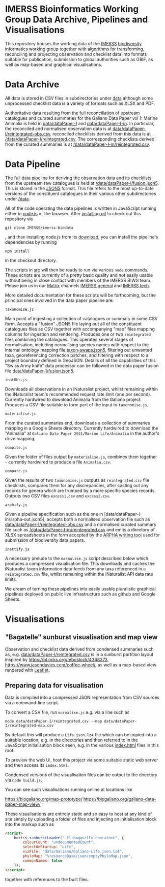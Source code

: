 # IMERSS Bioinformatics Working Group Data Archive, Pipelines and Visualisations

This repository houses the working data of the [IMERSS](https://imerss.org/) [biodiversity informatics working group](https://imerss.org/2019/01/01/biodiversity-informatics-working-group/)
together with algorithms for transforming, reconciling and projecting observation and checklist data into formats
suitable for publication, submission to global authorities such as GBIF, as well as map-based and graphical
visualisations.

# Data Archive

All data is stored in CSV files in subdirectories under [data](data) although some unprocessed checklist data is a
variety of formats such as XLSX and PDF.

Authoritative data resulting from the full reconciliation of upstream catalogues and curated summaries for the Galiano
Data Paper vol 1: Marine Animalia is held in [data/dataPaper-I](data/dataPaper-I) and [data/dataPaper-I-in](data/dataPaper-I-in).
In particular, the reconciled and normalised observation data is at [data/dataPaper-I/reintegrated-obs.csv](data/dataPaper-I/reintegrated-obs.csv),
reconciled checklists derived from this data is at [/data/dataPaper-I/reintegrated.csv](/data/dataPaper-I/reintegrated.csv).
The corresponding checklists derived from the curated summaries is at [/data/dataPaper-I-in/reintegrated.csv](/data/dataPaper-I-in/reintegrated.csv).

# Data Pipeline

The full data pipeline for deriving the observation data and its checklists from the upstream raw catalogues is held at
[/data/dataPaper-I/fusion.json5](/data/dataPaper-I/fusion.json5). This is stored in the [JSON5](https://json5.org/) format.
This file refers to the most up-to-date versions of the constituent catalogues in their various other subdirectories
under [/data](/data).

All of the code operating the data pipelines is written in JavaScript running either in [node.js](http://nodejs.org) or
the browser.
After [installing git](https://git-scm.com/book/en/v2/Getting-Started-Installing-Git) to check out this repository via

    git clone IMERSS/imerss-biodata

, and then installing node.js from its [download](https://nodejs.org/en/download/), you can install the pipeline's
dependencies by running

    npm install

in the checkout directory.

The scripts in [src](src) will then be ready to run via various `node` commands. These scripts are currently of a pretty
basic quality and not easily usable without being in close contact with members of the IMERSS BIWG team. Please join us
in our [Matrix](https://matrix.org/) channels [IMERSS general](https://matrix.to/#/#imerss-general:matrix.org) and
[IMERSS tech](https://matrix.to/#/#imerss-tech:matrix.org).

More detailed documentation for these scripts will be forthcoming, but the principal ones involved in the data paper
pipeline are:

    taxonomise.js

Main point of ingesting a collection of catalogues or summary in some CSV form. Accepts a "fusion" JSON5 file laying out
all of the constituent catalogues files as CSV together with accompanying "map" files mapping columns for ingestion and
rendering. Produces one or two `reintegrated` files combining the catalogues. This operates several stages of
normalisation, including normalising species names with respect to the internal ontology mapping file
[taxon-swaps.json5](data/taxon-swaps.json5), filtering out unwanted taxa, georeferencing correction patches,
and filtering with respect to a project boundary defined in GeoJSON. Details of all the capabilities of this
"Swiss Army knife" data processor can be followed in the data paper fusion file [data/dataPaper-I/fusion.json5](data/dataPaper-I/fusion.json5).

    inatObs.js

Downloads all observations in an iNaturalist project, whilst remaining within the iNaturalist team's recommended request
rate limit (one per second). Currently hardwired to download Animalia from the Galiano project. Produces a CSV file suitable
to form part of the input to `taxonomise.js`.

    materialise.js

From the curated summaries end, downloads a collection of summaries mapping in a Google Sheets directory. Currently hardwired
to download the "Animalia" at `Galiano Data Paper 2021/Marine Life/Animalia` in the author's drive mapping.

    compile.js

Given the folder of files output by `materialise.js`, combines them together - currently hardwired to produce a file `Animalia.csv`.

    compare.js

Given the results of two `taxonomise.js` outputs as `reintegrated.csv` file checklists, compares them for any discrepancies,
after casting out any records for genera which are trumped by a more specific species records. Outputs two CSV files
`excess1.csv` and `excess2.csv`.

    arphify.js

Given a pipeline specification such as the one in [data/dataPaper-I-in/arpha-out.json5], accepts both a normalised
observation file such as [data/dataPaper-I/reintegrated-obs.csv](data/dataPaper-I/reintegrated-obs.csv) and a normalised
curated summary file such as [/data/dataPaper-I-in/reintegrated.csv](/data/dataPaper-I-in/reintegrated.csv) and emits a
directory of XLSX spreadsheets in the form accepted by the [ARPHA writing tool](https://arpha.pensoft.net/) used for
submission of biodiversity data papers.

    inattify.js

A necessary prelude to the `marmalise.js` script described below which produces a compressed visualisation file. This downloads
and caches the iNaturalist taxon information data feeds from any taxa referenced in a `reintegrated.csv` file, whilst
remaining within the iNaturalist API data rate limits.

We dream of turning these pipelines into easily usable pluralistic graphical pipelines deployed on public live infrastructure
such as github and Google Sheets.

# Visualisations

## "Bagatelle" sunburst visualisation and map view

Observation and checklist data derived from condensed summaries such as, e.g. [data/dataPaper-I/reintegrated.csv](data/dataPaper-I/reintegrated.csv)
is in a sunburst partition layout inspired by <https://bl.ocks.org/mbostock/4348373>,
<https://www.jasondavies.com/coffee-wheel/>, as well as a map-based view rendered with [Leaflet](https://leafletjs.com/).

## Preparing data for visualisation

Data is compiled into a compressed JSON representation from CSV sources via a command-line script.

To convert a CSV file, run `marmalise.js` e.g. via a line such as

    node data/dataPaper-I/reintegrated.csv --map data/dataPaper-I/reintegrated-map.csv

By default this will produce a `Life.json.lz4` file which can be copied into a suitable location, e.g. in the </data>
directories and then referred to in the JavaScript initialisation block seen, e.g. in the various [index.html](index.html)
files in this root.

To preview the web UI, host this project via some suitable static web server and then access its `index.html`.

Condensed versions of the visualisation files can be output to the <build> directory via `node build.js`.

You can see such visualisations running online at locations like

https://biogaliano.org/map-prototype/
https://biogaliano.org/galiano-data-paper-map-view/

These visualisations are entirely static and so easy to host at any kind of site simply by uploading a folder of files
and injecting an initialisation block into the markup such as

````html
<script>
    hortis.sunburstLoader(".fl-bagatelle-container", {
        colourCount: "undocumentedCount",
        selectOnStartup: "Life",
        vizFile: "data/Galiano/Galiano-Life.json.lz4",
        phyloMap: "%resourceBase/json/emptyPhyloMap.json",
        commonNames: false
    });
</script>
````

together with references to the built files.
